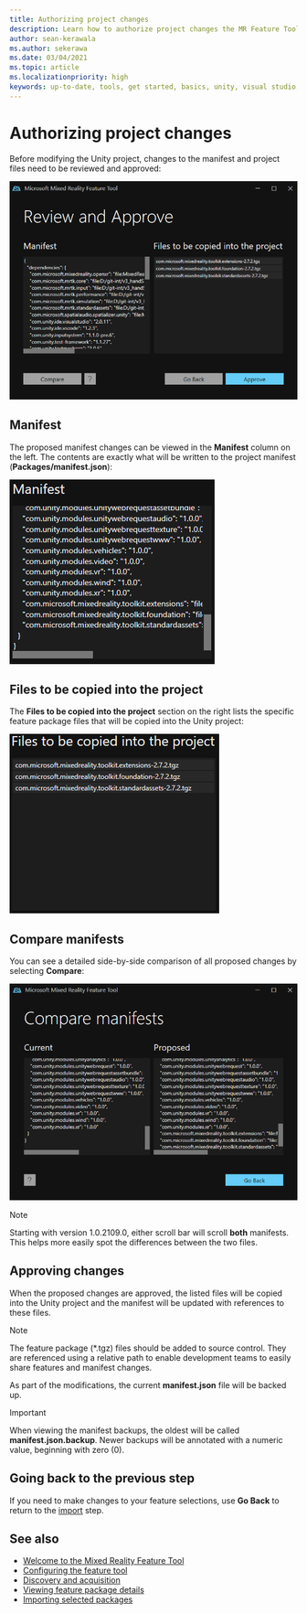 ```yaml
---
title: Authorizing project changes
description: Learn how to authorize project changes the MR Feature Tool for HoloLens and VR development.
author: sean-kerawala
ms.author: sekerawa
ms.date: 03/04/2021
ms.topic: article
ms.localizationpriority: high
keywords: up-to-date, tools, get started, basics, unity, visual studio, toolkit, mixed reality headset, windows mixed reality headset, virtual reality headset, installation, Windows, HoloLens, emulator, unreal, openxr
---
```


# Authorizing project changes

Before modifying the Unity project, changes to the manifest and project files need to be reviewed and approved:

![Requesting authorization](images/FeatureToolApprovalRequest.png)

## Manifest

The proposed manifest changes can be viewed in the **Manifest** column on the left. The contents are exactly what will be written to the project manifest (**Packages/manifest.json**):

![Manifest preview](images/ManifestPreview.png)

## Files to be copied into the project

The **Files to be copied into the project** section on the right lists the specific feature package files that will be copied into the Unity project:

![Manifest preview with files to be copied](images/FilesToCopy.png)

## Compare manifests

You can see a detailed side-by-side comparison of all proposed changes by selecting **Compare**:

![Compare manifests](images/FeatureToolCompareManifest.png)

> [!NOTE]
> Starting with version 1.0.2109.0, either scroll bar will scroll **both** manifests. This helps more easily spot the differences between the two files.

## Approving changes

When the proposed changes are approved, the listed files will be copied into the Unity project and the manifest will be updated with references to these files.

> [!NOTE]
> The feature package (*.tgz) files should be added to source control. They are referenced using a relative path to enable development teams to easily share features and manifest changes.

 As part of the modifications, the current **manifest.json** file will be backed up.

> [!IMPORTANT]
> When viewing the manifest backups, the oldest will be called **manifest.json.backup**. Newer backups will be annotated with a numeric value, beginning with zero (0).

## Going back to the previous step

If you need to make changes to your feature selections, use **Go Back** to return to the [import](importing-features.md) step.

## See also

- [Welcome to the Mixed Reality Feature Tool](welcome-to-mr-feature-tool.md)
- [Configuring the feature tool](configuring-feature-tool.md)
- [Discovery and acquisition](discovering-features.md)
- [Viewing feature package details](viewing-package-details.md)
- [Importing selected packages](importing-features.md)
